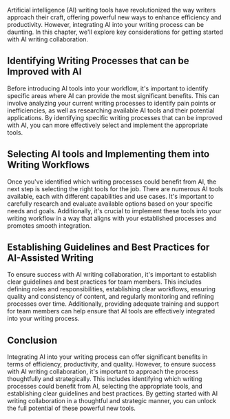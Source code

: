 
Artificial intelligence (AI) writing tools have revolutionized the way writers approach their craft, offering powerful new ways to enhance efficiency and productivity. However, integrating AI into your writing process can be daunting. In this chapter, we'll explore key considerations for getting started with AI writing collaboration.

Identifying Writing Processes that can be Improved with AI
----------------------------------------------------------

Before introducing AI tools into your workflow, it's important to identify specific areas where AI can provide the most significant benefits. This can involve analyzing your current writing processes to identify pain points or inefficiencies, as well as researching available AI tools and their potential applications. By identifying specific writing processes that can be improved with AI, you can more effectively select and implement the appropriate tools.

Selecting AI tools and Implementing them into Writing Workflows
---------------------------------------------------------------

Once you've identified which writing processes could benefit from AI, the next step is selecting the right tools for the job. There are numerous AI tools available, each with different capabilities and use cases. It's important to carefully research and evaluate available options based on your specific needs and goals. Additionally, it's crucial to implement these tools into your writing workflow in a way that aligns with your established processes and promotes smooth integration.

Establishing Guidelines and Best Practices for AI-Assisted Writing
------------------------------------------------------------------

To ensure success with AI writing collaboration, it's important to establish clear guidelines and best practices for team members. This includes defining roles and responsibilities, establishing clear workflows, ensuring quality and consistency of content, and regularly monitoring and refining processes over time. Additionally, providing adequate training and support for team members can help ensure that AI tools are effectively integrated into your writing process.

Conclusion
----------

Integrating AI into your writing process can offer significant benefits in terms of efficiency, productivity, and quality. However, to ensure success with AI writing collaboration, it's important to approach the process thoughtfully and strategically. This includes identifying which writing processes could benefit from AI, selecting the appropriate tools, and establishing clear guidelines and best practices. By getting started with AI writing collaboration in a thoughtful and strategic manner, you can unlock the full potential of these powerful new tools.
